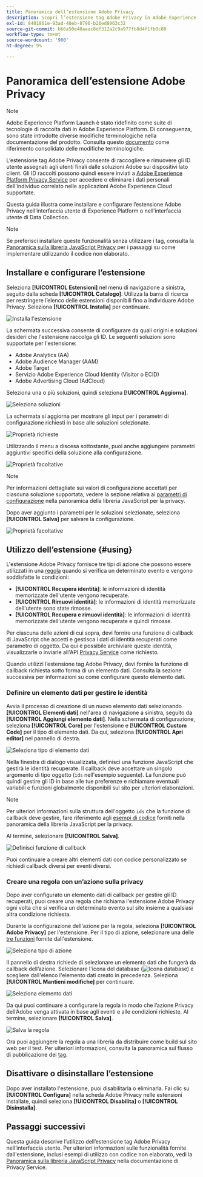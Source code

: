 ```yaml
---
title: Panoramica dell’estensione Adobe Privacy
description: Scopri l’estensione tag Adobe Privacy in Adobe Experience Platform.
exl-id: 8401861e-93ad-48eb-8796-b26ed8963c32
source-git-commit: b66a50e40aaac8df312a2c9a977fb8d4f1fb0c80
workflow-type: tm+mt
source-wordcount: '900'
ht-degree: 9%

---
```


# Panoramica dell’estensione Adobe Privacy

>[!NOTE]
>
>Adobe Experience Platform Launch è stato ridefinito come suite di tecnologie di raccolta dati in Adobe Experience Platform. Di conseguenza, sono state introdotte diverse modifiche terminologiche nella documentazione del prodotto. Consulta questo [documento](../../../term-updates.md) come riferimento consolidato delle modifiche terminologiche.

L’estensione tag Adobe Privacy consente di raccogliere e rimuovere gli ID utente assegnati agli utenti finali dalle soluzioni Adobe sui dispositivi lato client. Gli ID raccolti possono quindi essere inviati a [Adobe Experience Platform Privacy Service](../../../../privacy-service/home.md) per accedere o eliminare i dati personali dell&#39;individuo correlato nelle applicazioni Adobe Experience Cloud supportate.

Questa guida illustra come installare e configurare l’estensione Adobe Privacy nell’interfaccia utente di Experience Platform o nell’interfaccia utente di Data Collection.

>[!NOTE]
>
>Se preferisci installare queste funzionalità senza utilizzare i tag, consulta la [Panoramica sulla libreria JavaScript Privacy](../../../../privacy-service/js-library.md) per i passaggi su come implementare utilizzando il codice non elaborato.

## Installare e configurare l’estensione

Seleziona **[!UICONTROL Estensioni]** nel menu di navigazione a sinistra, seguito dalla scheda **[!UICONTROL Catalogo]**. Utilizza la barra di ricerca per restringere l’elenco delle estensioni disponibili fino a individuare Adobe Privacy. Seleziona **[!UICONTROL Installa]** per continuare.

![Installa l&#39;estensione](../../../images/extensions/client/privacy/install.png)

La schermata successiva consente di configurare da quali origini e soluzioni desideri che l&#39;estensione raccolga gli ID. Le seguenti soluzioni sono supportate per l&#39;estensione:

* Adobe Analytics (AA)
* Adobe Audience Manager (AAM)
* Adobe Target
* Servizio Adobe Experience Cloud Identity (Visitor o ECID)
* Adobe Advertising Cloud (AdCloud)

Seleziona una o più soluzioni, quindi seleziona **[!UICONTROL Aggiorna]**.

![Seleziona soluzioni](../../../images/extensions/client/privacy/select-solutions.png)

La schermata si aggiorna per mostrare gli input per i parametri di configurazione richiesti in base alle soluzioni selezionate.

![Proprietà richieste](../../../images/extensions/client/privacy/required-properties.png)

Utilizzando il menu a discesa sottostante, puoi anche aggiungere parametri aggiuntivi specifici della soluzione alla configurazione.

![Proprietà facoltative](../../../images/extensions/client/privacy/optional-properties.png)

>[!NOTE]
>
>Per informazioni dettagliate sui valori di configurazione accettati per ciascuna soluzione supportata, vedere la sezione relativa ai [parametri di configurazione](../../../../privacy-service/js-library.md#config-params) nella panoramica della libreria JavaScript per la privacy.

Dopo aver aggiunto i parametri per le soluzioni selezionate, seleziona **[!UICONTROL Salva]** per salvare la configurazione.

![Proprietà facoltative](../../../images/extensions/client/privacy/save-config.png)

## Utilizzo dell’estensione {#using}

L&#39;estensione Adobe Privacy fornisce tre tipi di azione che possono essere utilizzati in una [regola](../../../ui/managing-resources/rules.md) quando si verifica un determinato evento e vengono soddisfatte le condizioni:

* **[!UICONTROL Recupera identità]**: le informazioni di identità memorizzate dell&#39;utente vengono recuperate.
* **[!UICONTROL Rimuovi identità]**: le informazioni di identità memorizzate dell&#39;utente sono state rimosse.
* **[!UICONTROL Recupera e rimuovi identità]**: le informazioni di identità memorizzate dell&#39;utente vengono recuperate e quindi rimosse.

Per ciascuna delle azioni di cui sopra, devi fornire una funzione di callback di JavaScript che accetti e gestisca i dati di identità recuperati come parametro di oggetto. Da qui è possibile archiviare queste identità, visualizzarle o inviarle all&#39;API [Privacy Service](../../../../privacy-service/api/overview.md) come richiesto.

Quando utilizzi l’estensione tag Adobe Privacy, devi fornire la funzione di callback richiesta sotto forma di un elemento dati. Consulta la sezione successiva per informazioni su come configurare questo elemento dati.

### Definire un elemento dati per gestire le identità

Avvia il processo di creazione di un nuovo elemento dati selezionando **[!UICONTROL Elementi dati]** nell&#39;area di navigazione a sinistra, seguito da **[!UICONTROL Aggiungi elemento dati]**. Nella schermata di configurazione, seleziona **[!UICONTROL Core]** per l&#39;estensione e **[!UICONTROL Custom Code]** per il tipo di elemento dati. Da qui, seleziona **[!UICONTROL Apri editor]** nel pannello di destra.

![Seleziona tipo di elemento dati](../../../images/extensions/client/privacy/data-element-type.png)

Nella finestra di dialogo visualizzata, definisci una funzione JavaScript che gestirà le identità recuperate. Il callback deve accettare un singolo argomento di tipo oggetto (`ids` nell&#39;esempio seguente). La funzione può quindi gestire gli ID in base alle tue preferenze e richiamare eventuali variabili e funzioni globalmente disponibili sul sito per ulteriori elaborazioni.

>[!NOTE]
>
>Per ulteriori informazioni sulla struttura dell&#39;oggetto `ids` che la funzione di callback deve gestire, fare riferimento agli [esempi di codice](../../../../privacy-service/js-library.md#samples) forniti nella panoramica della libreria JavaScript per la privacy.

Al termine, selezionare **[!UICONTROL Salva]**.

![Definisci funzione di callback](../../../images/extensions/client/privacy/define-custom-code.png)

Puoi continuare a creare altri elementi dati con codice personalizzato se richiedi callback diversi per eventi diversi.

### Creare una regola con un’azione sulla privacy

Dopo aver configurato un elemento dati di callback per gestire gli ID recuperati, puoi creare una regola che richiama l&#39;estensione Adobe Privacy ogni volta che si verifica un determinato evento sul sito insieme a qualsiasi altra condizione richiesta.

Durante la configurazione dell&#39;azione per la regola, seleziona **[!UICONTROL Adobe Privacy]** per l&#39;estensione. Per il tipo di azione, selezionare una delle [tre funzioni](#using) fornite dall&#39;estensione.

![Seleziona tipo di azione](../../../images/extensions/client/privacy/action-type.png)

Il pannello di destra richiede di selezionare un elemento dati che fungerà da callback dell’azione. Selezionare l&#39;icona del database (![Icona database](../../../images/extensions/client/privacy/database.png)) e scegliere dall&#39;elenco l&#39;elemento dati creato in precedenza. Seleziona **[!UICONTROL Mantieni modifiche]** per continuare.

![Seleziona elemento dati](../../../images/extensions/client/privacy/add-data-element.png)

Da qui puoi continuare a configurare la regola in modo che l’azione Privacy dell’Adobe venga attivata in base agli eventi e alle condizioni richieste. Al termine, selezionare **[!UICONTROL Salva]**.

![Salva la regola](../../../images/extensions/client/privacy/save-rule.png)

Ora puoi aggiungere la regola a una libreria da distribuire come build sul sito web per il test. Per ulteriori informazioni, consulta la panoramica sul flusso di pubblicazione dei [tag](../../../ui/publishing/overview.md).

## Disattivare o disinstallare l’estensione

Dopo aver installato l&#39;estensione, puoi disabilitarla o eliminarla. Fai clic su **[!UICONTROL Configura]** nella scheda Adobe Privacy nelle estensioni installate, quindi seleziona **[!UICONTROL Disabilita]** o **[!UICONTROL Disinstalla]**.

## Passaggi successivi

Questa guida descrive l’utilizzo dell’estensione tag Adobe Privacy nell’interfaccia utente. Per ulteriori informazioni sulle funzionalità fornite dall&#39;estensione, inclusi esempi di utilizzo con codice non elaborato, vedi la [Panoramica sulla libreria JavaScript Privacy](../../../../privacy-service/js-library.md) nella documentazione di Privacy Service.

